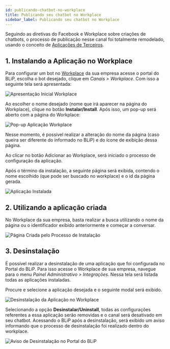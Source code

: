 ```yaml
---
id: publicando-chatbot-no-workplace
title: Publicando seu chatbot no Workplace
sidebar_label: Publicando seu chatbot no Workplace
---
```


Seguindo as diretivas do Facebook e Workplace sobre criações de chatbots, o processo de publicação nesse canal foi totalmente remodelado, usando o conceito de [Aplicações de Terceiros](https://developers.facebook.com/docs/workplace/third-party-apps/introduction).

## 1. Instalando a Aplicação no Workplace

Para configurar um bot no [Workplace](/docs/channels/workplace/o-que-e-workplace) da sua empresa acesse o portal do BLiP, escolha o bot desejado, clique em *Canais > Workplace*. Com isso a seguinte tela será apresentada:

![Apresentação Inicial Workplace](/img/channels/workplace/1-Inicio-de-Instalacao-Workplace.png)

Ao escolher o nome desejado (nome que irá aparecer na página do Workplace), clique no botão **Instalar/Install**. Após isso, um pop-up será aberto com a página do Workplace:

![Pop-up Aplicação Workplace](/img/channels/workplace/2-Popup-Aplicacao-Workplace.png)

Nesse momento, é possível realizar a alteração do nome da página (caso queira ser diferente do informado no BLiP) e do ícone de exibição dessa página.

Ao clicar no botão Adicionar ao Workplace, será iniciado o processo de configuração da aplicação.

Após o término da instalação, a seguinte página será exibida, contendo o nome escolhido (que pode ser buscado no workplace) e o id da página gerada.

![Aplicação Instalada](/img/channels/workplace/3-Aplicacao-Instalada.png)

## 2. Utilizando a aplicação criada

No Workplace da sua empresa, basta realizar a busca utilizando o nome da página ou o identificador exibido anteriormente e começar a conversar.

![Página Criada pelo Processo de Instalação](/img/channels/workplace/4-Aplicacao-Funcionando.png)

## 3. Desinstalação

É possível realizar a desinstalação de uma aplicação que foi configurada no Portal do BLiP. Para isso acesse o Workplace de sua empresa, navegue para o  menu  *Painel Administrativo > Integrações*. Nessa tela será listada todas as aplicações instaladas.

Procure e selecione a aplicação desejada e o seguinte modal será exibido.

![Desinstalação da Aplicação no Workplace](/img/channels/workplace/5-Desinstalacao-de-Aplicacao.png)

Selecionando a opção **Desinstalar/Uninstall**, todas as configurações referentes a essa aplicação serão removidas e o canal será desativado em seu chatbot. Acessando o BLiP após a desinstalação, será exibido um aviso informando que o processo de desinstalação foi realizado dentro do workplace.

![Aviso de Desinstalação no Portal do BLiP](/img/channels/workplace/6-Aplicacao-Removida-pelo-Workplace.png)
